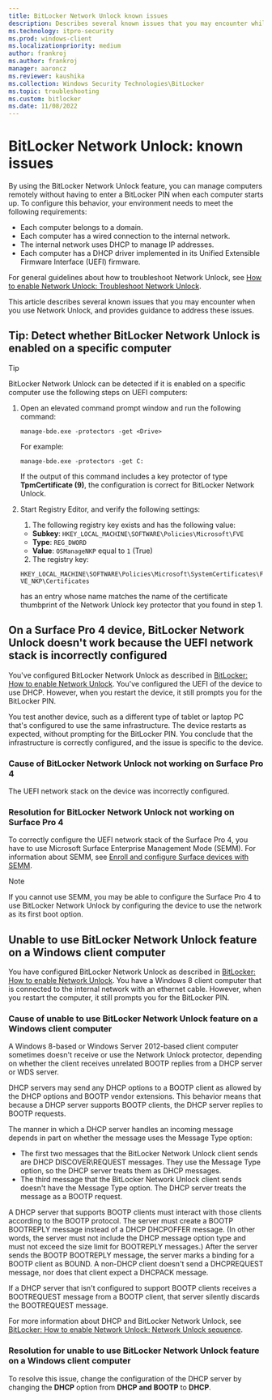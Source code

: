 ```yaml
---
title: BitLocker Network Unlock known issues
description: Describes several known issues that you may encounter while using Network Unlock, and provided guidance for addressing those issues.
ms.technology: itpro-security
ms.prod: windows-client
ms.localizationpriority: medium
author: frankroj
ms.author: frankroj
manager: aaroncz
ms.reviewer: kaushika
ms.collection: Windows Security Technologies\BitLocker
ms.topic: troubleshooting
ms.custom: bitlocker
ms.date: 11/08/2022
---
```


# BitLocker Network Unlock: known issues

By using the BitLocker Network Unlock feature, you can manage computers remotely without having to enter a BitLocker PIN when each computer starts up. To configure this behavior, your environment needs to meet the following requirements:

- Each computer belongs to a domain.
- Each computer has a wired connection to the internal network.
- The internal network uses DHCP to manage IP addresses.
- Each computer has a DHCP driver implemented in its Unified Extensible Firmware Interface (UEFI) firmware.

For general guidelines about how to troubleshoot Network Unlock, see [How to enable Network Unlock: Troubleshoot Network Unlock](./bitlocker-how-to-enable-network-unlock.md#troubleshoot-network-unlock).

This article describes several known issues that you may encounter when you use Network Unlock, and provides guidance to address these issues.

## Tip: Detect whether BitLocker Network Unlock is enabled on a specific computer

> [!TIP]
> BitLocker Network Unlock can be detected if it is enabled on a specific computer use the following steps on UEFI computers:
>
> 1. Open an elevated command prompt window and run the following command:
>
>    ``` syntax
>    manage-bde.exe -protectors -get <Drive>
>    ```
>
>    For example:
>
>    ``` syntax
>    manage-bde.exe -protectors -get C:
>    ```
>
>    If the output of this command includes a key protector of type **TpmCertificate (9)**, the configuration is correct for BitLocker Network Unlock.
>
> 2. Start Registry Editor, and verify the following settings:
>
>    1. The following registry key exists and has the following value:
>
>      - **Subkey**: `HKEY_LOCAL_MACHINE\SOFTWARE\Policies\Microsoft\FVE`
>      - **Type**: `REG_DWORD`
>      - **Value**: `OSManageNKP` equal to `1` (True)
>
>    2. The registry key:
>
>      `HKEY_LOCAL_MACHINE\SOFTWARE\Policies\Microsoft\SystemCertificates\FVE_NKP\Certificates`
>
>      has an entry whose name matches the name of the certificate thumbprint of the Network Unlock key protector that you found in step 1.

## On a Surface Pro 4 device, BitLocker Network Unlock doesn't work because the UEFI network stack is incorrectly configured

You've configured BitLocker Network Unlock as described in [BitLocker: How to enable Network Unlock](/windows/device-security/bitlocker/bitlocker-how-to-enable-network-unlock). You've configured the UEFI of the device to use DHCP. However, when you restart the device, it still prompts you for the BitLocker PIN.  

You test another device, such as a different type of tablet or laptop PC that's configured to use the same infrastructure. The device restarts as expected, without prompting for the BitLocker PIN. You conclude that the infrastructure is correctly configured, and the issue is specific to the device.

### Cause of BitLocker Network Unlock not working on Surface Pro 4

The UEFI network stack on the device was incorrectly configured.

### Resolution for BitLocker Network Unlock not working on Surface Pro 4

To correctly configure the UEFI network stack of the Surface Pro 4, you have to use Microsoft Surface Enterprise Management Mode (SEMM). For information about SEMM, see [Enroll and configure Surface devices with SEMM](/surface/enroll-and-configure-surface-devices-with-semm).

> [!NOTE]
> If you cannot use SEMM, you may be able to configure the Surface Pro 4 to use BitLocker Network Unlock by configuring the device to use the network as its first boot option.

## Unable to use BitLocker Network Unlock feature on a Windows client computer

You have configured BitLocker Network Unlock as described in [BitLocker: How to enable Network Unlock](/windows/device-security/bitlocker/bitlocker-how-to-enable-network-unlock). You have a Windows 8 client computer that is connected to the internal network with an ethernet cable. However, when you restart the computer, it still prompts you for the BitLocker PIN.

### Cause of unable to use BitLocker Network Unlock feature on a Windows client computer

A Windows 8-based or Windows Server 2012-based client computer sometimes doesn't receive or use the Network Unlock protector, depending on whether the client receives unrelated BOOTP replies from a DHCP server or WDS server.

DHCP servers may send any DHCP options to a BOOTP client as allowed by the DHCP options and BOOTP vendor extensions. This behavior means that because a DHCP server supports BOOTP clients, the DHCP server replies to BOOTP requests.

The manner in which a DHCP server handles an incoming message depends in part on whether the message uses the Message Type option:

- The first two messages that the BitLocker Network Unlock client sends are DHCP DISCOVER\REQUEST messages. They use the Message Type option, so the DHCP server treats them as DHCP messages.
- The third message that the BitLocker Network Unlock client sends doesn't have the Message Type option. The DHCP server treats the message as a BOOTP request.

A DHCP server that supports BOOTP clients must interact with those clients according to the BOOTP protocol. The server must create a BOOTP BOOTREPLY message instead of a DHCP DHCPOFFER message. (In other words, the server must not include the DHCP message option type and must not exceed the size limit for BOOTREPLY messages.) After the server sends the BOOTP BOOTREPLY message, the server marks a binding for a BOOTP client as BOUND. A non-DHCP client doesn't send a DHCPREQUEST message, nor does that client expect a DHCPACK message.

If a DHCP server that isn't configured to support BOOTP clients receives a BOOTREQUEST message from a BOOTP client, that server silently discards the BOOTREQUEST message.

For more information about DHCP and BitLocker Network Unlock, see [BitLocker: How to enable Network Unlock: Network Unlock sequence](/windows/device-security/bitlocker/bitlocker-how-to-enable-network-unlock#network-unlock-sequence).

### Resolution for unable to use BitLocker Network Unlock feature on a Windows client computer

To resolve this issue, change the configuration of the DHCP server by changing the **DHCP** option from **DHCP and BOOTP** to **DHCP**.
